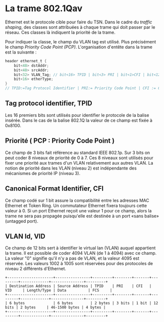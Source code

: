 # La trame 802.1Qav
Ethernet est le protocole cible pour faire du TSN. Dans le cadre du *traffic shaping*, des classes sont attribuées à chaque trame qui doit passer par le réseau. Ces classes là indiquent la priorité de la trame.

Pour indiquer la classe, le champ du VLAN tag est utilisé. Plus précisément le champ *Priority Code Point (PCP)*. L'organisation d'entête dans la trame est la suivante :
```c
header ethernet_t {
    bit<48> dstAddr;
    bit<48> srcAddr;
    bit<32> VLAN_Tag; // bit<16> TPID | bit<3> PRI | bit<1>CFI | bit<12> VID 
    bit<16> etherType;
}
// TPID:=Tag Protocol Identifier | PRI:= Priority Code Point | CFI := Canonical Format Identifier | VID:= VLAN ID
```
## Tag protocol identifier, TPID
Les 16 premiers bits sont utilisés pour identifier le protocole de la balise insérée. Dans le cas de la balise 802.1Q la valeur de ce champ est fixée à 0x8100. 

## Priorité ( PCP : Priority Code Point )
Ce champ de 3 bits fait référence au standard IEEE 802.1p. Sur 3 bits on peut coder 8 niveaux de priorité de 0 à 7. Ces 8 niveaux sont utilisés pour fixer une priorité aux trames d'un VLAN relativement aux autres VLAN. La notion de priorité dans les VLAN (niveau 2) est indépendante des mécanismes de priorité IP (niveau 3). 

## Canonical Format Identifier, CFI
Ce champ codé sur 1 bit assure la compatibilité entre les adresses MAC Ethernet et Token Ring. Un commutateur Ethernet fixera toujours cette valeur à 0. Si un port Ethernet reçoit une valeur 1 pour ce champ, alors la trame ne sera pas propagée puisqu'elle est destinée à un port «sans balise» (untagged port). 

## VLAN Id, VID
Ce champ de 12 bits sert à identifier le virtual lan (VLAN) auquel appartient la trame. Il est possible de coder 4094 VLAN (de 1 à 4094) avec ce champ. La valeur "0" signifie qu'il n'y a pas de VLAN, et la valeur 4095 est réservée. Les valeurs 1002 à 1005 sont réservées pour des protocoles de niveau 2 différents d'Ethernet. 

```
+---------------------+----------------+---------+--------+-------+---------+-------------+---------------+---------+
| Destination Address | Source Address | TPID    | PRI    | CFI   | VID     | Length/Type | Data          | FCS     |
+---------------------+----------------+---------+--------+-------+---------+-------------+---------------+---------+
| 6 bytes             | 6 bytes        | 2 bytes | 3 bits | 1 bit | 12 bits | 2 bytes     | 46-1500 bytes | 4 bytes |
+---------------------+----------------+---------+--------+-------+---------+-------------+---------------+---------+
```